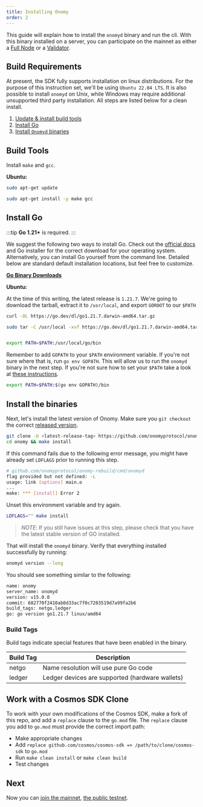 ```yaml
---
title: Installing Onomy
order: 2
---
```


This guide will explain how to install the `onomyd` binary and run the cli. With this binary installed on a server, you can participate on the mainnet as either a [Full Node](../hub-tutorials/join-mainnet.md) or a [Validator](../validators/validator-setup.md).

## Build Requirements

At present, the SDK fully supports installation on linux distributions. For the purpose of this instruction set, we'll be using `Ubuntu 22.04 LTS`. It is also possible to install `onomyd` on Unix, while Windows may require additional unsupported third party installation. All steps are listed below for a clean install.

1. [Update & install build tools](#build-tools)
2. [Install Go](#install-go)
3. [Install `Onomyd` binaries](#install-the-binaries)

## Build Tools

Install `make` and `gcc`.

**Ubuntu:**

```bash
sudo apt-get update

sudo apt-get install -y make gcc
```

## Install Go

:::tip
**Go 1.21+** is required.
:::

We suggest the following two ways to install Go. Check out the [official docs](https://golang.org/doc/install) and Go installer for the correct download for your operating system. Alternatively, you can install Go yourself from the command line. Detailed below are standard default installation locations, but feel free to customize.

**[Go Binary Downloads](https://go.dev/dl/)**

**Ubuntu:**

At the time of this writing, the latest release is `1.21.7`. We're going to download the tarball, extract it to `/usr/local`, and export `GOROOT` to our `$PATH`

```bash
curl -OL https://go.dev/dl/go1.21.7.darwin-amd64.tar.gz

sudo tar -C /usr/local -xvf https://go.dev/dl/go1.21.7.darwin-amd64.tar.gz


export PATH=$PATH:/usr/local/go/bin

```

Remember to add `GOPATH` to your `$PATH` environment variable. If you're not sure where that is, run `go env GOPATH`. This will allow us to run the `onomyd` binary in the next step. If you're not sure how to set your `$PATH` take a look at [these instructions](https://superuser.com/questions/284342/what-are-path-and-other-environment-variables-and-how-can-i-set-or-use-them).

```bash
export PATH=$PATH:$(go env GOPATH)/bin
```

## Install the binaries

Next, let's install the latest version of Onomy. Make sure you `git checkout` the
correct [released version](https://github.com/onomyprotocol/onomy-rebuild/releases).

```bash
git clone -b <latest-release-tag> https://github.com/onomyprotocol/onomy-rebuild.git
cd onomy && make install
```

If this command fails due to the following error message, you might have already set `LDFLAGS` prior to running this step.

```sh
# github.com/onomyprotocol/onomy-rebuild/cmd/onomyd
flag provided but not defined: -L
usage: link [options] main.o
...
make: *** [install] Error 2
```

Unset this environment variable and try again.

```sh
LDFLAGS="" make install
```

> _NOTE_: If you still have issues at this step, please check that you have the latest stable version of GO installed.

That will install the `onomyd` binary. Verify that everything installed successfully by running:

```bash
onomyd version --long
```

You should see something similar to the following:

```bash
name: onomy
server_name: onomyd
version: v15.0.0
commit: 682770f2410ab0d33ac7f0c7203519d7a99fa2b6
build_tags: netgo,ledger
go: go version go1.21.7 linux/amd64
```

### Build Tags

Build tags indicate special features that have been enabled in the binary.

| Build Tag | Description                                     |
| --------- | ----------------------------------------------- |
| netgo     | Name resolution will use pure Go code           |
| ledger    | Ledger devices are supported (hardware wallets) |

## Work with a Cosmos SDK Clone

To work with your own modifications of the Cosmos SDK, make a fork of this repo, and add a `replace` clause to the `go.mod` file.
The `replace` clause you add to `go.mod` must provide the correct import path:

- Make appropriate changes
- Add `replace github.com/cosmos/cosmos-sdk => /path/to/clone/cosmos-sdk` to `go.mod`
- Run `make clean install` or `make clean build`
- Test changes

## Next

Now you can [join the mainnet](../hub-tutorials/join-mainnet.md), [the public testnet](../hub-tutorials/join-testnet.md).
